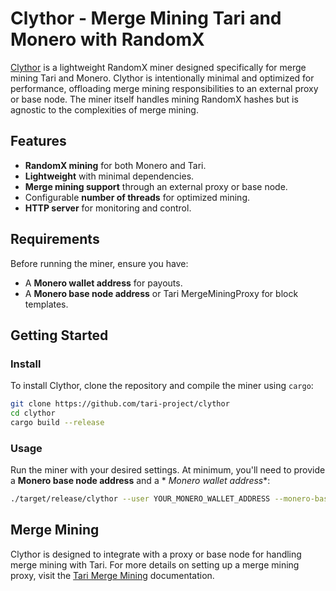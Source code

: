 # Clythor - Merge Mining Tari and Monero with RandomX

[Clythor](https://github.com/tari-project/clythor) is a lightweight RandomX miner designed specifically for merge mining
Tari and Monero. Clythor is intentionally minimal and optimized for performance, offloading merge mining
responsibilities to an external proxy or base node. The miner itself handles mining RandomX hashes but is agnostic to
the complexities of merge mining.

## Features

- **RandomX mining** for both Monero and Tari.
- **Lightweight** with minimal dependencies.
- **Merge mining support** through an external proxy or base node.
- Configurable **number of threads** for optimized mining.
- **HTTP server** for monitoring and control.

## Requirements

Before running the miner, ensure you have:

- A **Monero wallet address** for payouts.
- A **Monero base node address** or Tari MergeMiningProxy for block templates.

## Getting Started

### Install

To install Clythor, clone the repository and compile the miner using `cargo`:

```bash
git clone https://github.com/tari-project/clythor
cd clythor
cargo build --release
```

### Usage

Run the miner with your desired settings. At minimum, you'll need to provide a **Monero base node address** and a *
*Monero wallet address**:

```bash
./target/release/clythor --user YOUR_MONERO_WALLET_ADDRESS --monero-base-node-address TARI_MERGE_MINING_PROXY 
```

## Merge Mining

Clythor is designed to integrate with a proxy or base node for handling merge mining with Tari. For more details on
setting up a merge mining proxy, visit the [Tari Merge Mining](https://github.com/tari-project/tari) documentation.
